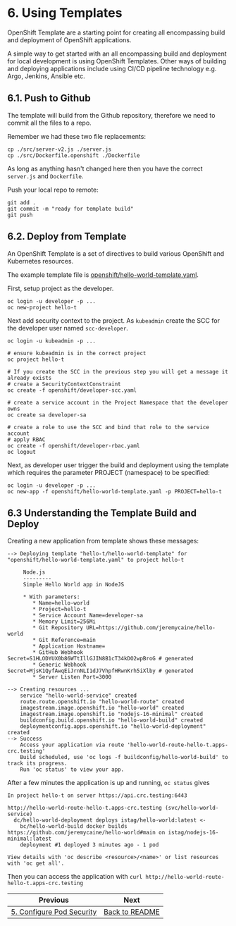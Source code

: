 # 6. Using Templates
OpenShift Template are a starting point for creating all encompassing build and deployment of OpenShift applications.

A simple way to get started with an all encompassing build and deployment for local development is using OpenShift Templates. Other ways of building and deploying applications include using CI/CD pipeline technology e.g. Argo, Jenkins, Ansible etc.

## 6.1. Push to Github
The template will build from the Github repository, therefore we need to commit all the files to a repo.

Remember we had these two file replacements:
```
cp ./src/server-v2.js ./server.js
cp ./src/Dockerfile.openshift ./Dockerfile
```

As long as anything hasn't changed here then you have the correct `server.js` and `Dockerfile`.

Push your local repo to remote:
```
git add .
git commit -m "ready for template build"
git push
```

## 6.2. Deploy from Template
An OpenShift Template is a set of directives to build various OpenShift and Kubernetes resources.

The example template file is [openshift/hello-world-template.yaml](../openshift/hello-world-template.yaml).

First, setup project as the developer.
```
oc login -u developer -p ...
oc new-project hello-t
```

Next add security context to the project. As `kubeadmin` create the SCC for the developer user named `scc-developer`. 
```
oc login -u kubeadmin -p ...

# ensure kubeadmin is in the correct project
oc project hello-t

# If you create the SCC in the previous step you will get a message it already exists
# create a SecurityContextConstraint
oc create -f openshift/developer-scc.yaml

# create a service account in the Project Namespace that the developer owns
oc create sa developer-sa

# create a role to use the SCC and bind that role to the service account
# apply RBAC
oc create -f openshift/developer-rbac.yaml
oc logout
```

Next, as developer user trigger the build and deployment using the template which requires the parameter PROJECT (namespace) to be specified:
```
oc login -u developer -p ...
oc new-app -f openshift/hello-world-template.yaml -p PROJECT=hello-t
```

## 6.3 Understanding the Template Build and Deploy
Creating a new application from template shows these messages:
```
--> Deploying template "hello-t/hello-world-template" for "openshift/hello-world-template.yaml" to project hello-t

     Node.js
     ---------
     Simple Hello World app in NodeJS

     * With parameters:
        * Name=hello-world
        * Project=hello-t
        * Service Account Name=developer-sa
        * Memory Limit=256Mi
        * Git Repository URL=https://github.com/jeremycaine/hello-world
        * Git Reference=main
        * Application Hostname=
        * GitHub Webhook Secret=S1HLODYUX0b86WTtIllGJIN8B1cT34kDO2wpBroG # generated
        * Generic Webhook Secret=MjsK1QyfAwqEiJrnNLI1dJ7VhpfHRwnKrh5iXlby # generated
        * Server Listen Port=3000

--> Creating resources ...
    service "hello-world-service" created
    route.route.openshift.io "hello-world-route" created
    imagestream.image.openshift.io "hello-world" created
    imagestream.image.openshift.io "nodejs-16-minimal" created
    buildconfig.build.openshift.io "hello-world-build" created
    deploymentconfig.apps.openshift.io "hello-world-deployment" created
--> Success
    Access your application via route 'hello-world-route-hello-t.apps-crc.testing'
    Build scheduled, use 'oc logs -f buildconfig/hello-world-build' to track its progress.
    Run 'oc status' to view your app.
```
After a few minutes the application is up and running, `oc status` gives
```
In project hello-t on server https://api.crc.testing:6443

http://hello-world-route-hello-t.apps-crc.testing (svc/hello-world-service)
  dc/hello-world-deployment deploys istag/hello-world:latest <-
    bc/hello-world-build docker builds https://github.com/jeremycaine/hello-world#main on istag/nodejs-16-minimal:latest
    deployment #1 deployed 3 minutes ago - 1 pod

View details with 'oc describe <resource>/<name>' or list resources with 'oc get all'.
```
Then you can access the application with `curl http://hello-world-route-hello-t.apps-crc.testing`

| Previous        | Next          |
| ------------- | -------------|
|[5. Configure Pod Security](5-configure-pod-security.md) | [Back to README](../README.md)|
